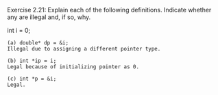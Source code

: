 Exercise 2.21: Explain each of the following definitions. Indicate whether any
are illegal and, if so, why.

int i = 0;

```
(a) double* dp = &i;
Illegal due to assigning a different pointer type.

(b) int *ip = i;
Legal because of initializing pointer as 0.

(c) int *p = &i;
Legal.
```
